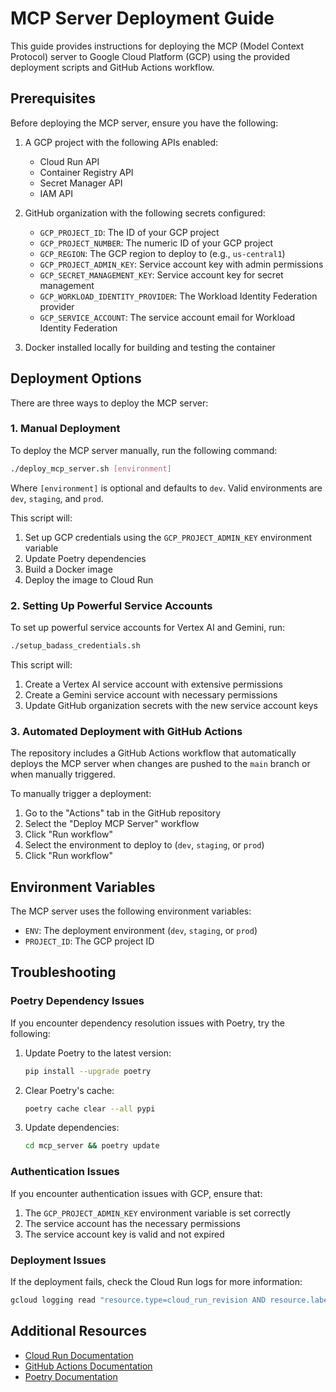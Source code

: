 # MCP Server Deployment Guide

This guide provides instructions for deploying the MCP (Model Context Protocol) server to Google Cloud Platform (GCP) using the provided deployment scripts and GitHub Actions workflow.

## Prerequisites

Before deploying the MCP server, ensure you have the following:

1. A GCP project with the following APIs enabled:

   - Cloud Run API
   - Container Registry API
   - Secret Manager API
   - IAM API

2. GitHub organization with the following secrets configured:

   - `GCP_PROJECT_ID`: The ID of your GCP project
   - `GCP_PROJECT_NUMBER`: The numeric ID of your GCP project
   - `GCP_REGION`: The GCP region to deploy to (e.g., `us-central1`)
   - `GCP_PROJECT_ADMIN_KEY`: Service account key with admin permissions
   - `GCP_SECRET_MANAGEMENT_KEY`: Service account key for secret management
   - `GCP_WORKLOAD_IDENTITY_PROVIDER`: The Workload Identity Federation provider
   - `GCP_SERVICE_ACCOUNT`: The service account email for Workload Identity Federation

3. Docker installed locally for building and testing the container

## Deployment Options

There are three ways to deploy the MCP server:

### 1. Manual Deployment

To deploy the MCP server manually, run the following command:

```bash
./deploy_mcp_server.sh [environment]
```

Where `[environment]` is optional and defaults to `dev`. Valid environments are `dev`, `staging`, and `prod`.

This script will:

1. Set up GCP credentials using the `GCP_PROJECT_ADMIN_KEY` environment variable
2. Update Poetry dependencies
3. Build a Docker image
4. Deploy the image to Cloud Run

### 2. Setting Up Powerful Service Accounts

To set up powerful service accounts for Vertex AI and Gemini, run:

```bash
./setup_badass_credentials.sh
```

This script will:

1. Create a Vertex AI service account with extensive permissions
2. Create a Gemini service account with necessary permissions
3. Update GitHub organization secrets with the new service account keys

### 3. Automated Deployment with GitHub Actions

The repository includes a GitHub Actions workflow that automatically deploys the MCP server when changes are pushed to the `main` branch or when manually triggered.

To manually trigger a deployment:

1. Go to the "Actions" tab in the GitHub repository
2. Select the "Deploy MCP Server" workflow
3. Click "Run workflow"
4. Select the environment to deploy to (`dev`, `staging`, or `prod`)
5. Click "Run workflow"

## Environment Variables

The MCP server uses the following environment variables:

- `ENV`: The deployment environment (`dev`, `staging`, or `prod`)
- `PROJECT_ID`: The GCP project ID

## Troubleshooting

### Poetry Dependency Issues

If you encounter dependency resolution issues with Poetry, try the following:

1. Update Poetry to the latest version:

   ```bash
   pip install --upgrade poetry
   ```

2. Clear Poetry's cache:

   ```bash
   poetry cache clear --all pypi
   ```

3. Update dependencies:
   ```bash
   cd mcp_server && poetry update
   ```

### Authentication Issues

If you encounter authentication issues with GCP, ensure that:

1. The `GCP_PROJECT_ADMIN_KEY` environment variable is set correctly
2. The service account has the necessary permissions
3. The service account key is valid and not expired

### Deployment Issues

If the deployment fails, check the Cloud Run logs for more information:

```bash
gcloud logging read "resource.type=cloud_run_revision AND resource.labels.service_name=mcp-server-dev" --limit=10
```

## Additional Resources

- [Cloud Run Documentation](https://cloud.google.com/run/docs)
- [GitHub Actions Documentation](https://docs.github.com/en/actions)
- [Poetry Documentation](https://python-poetry.org/docs/)
